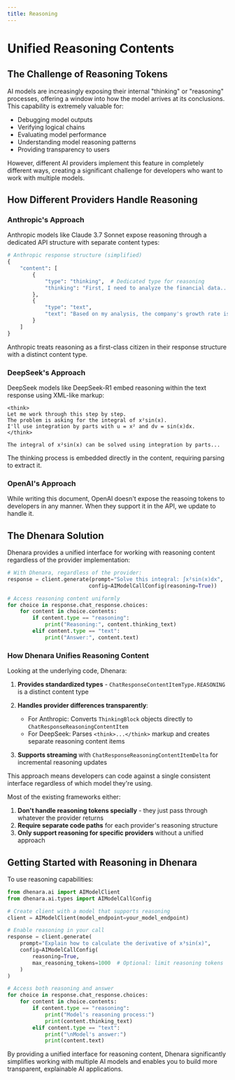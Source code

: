 ```yaml
---
title: Reasoning
---
```

# Unified Reasoning Contents

## The Challenge of Reasoning Tokens

AI models are increasingly exposing their internal "thinking" or "reasoning" processes, offering a window into how the model arrives at its conclusions. This capability is extremely valuable for:

- Debugging model outputs
- Verifying logical chains
- Evaluating model performance
- Understanding model reasoning patterns
- Providing transparency to users

However, different AI providers implement this feature in completely different ways, creating a significant challenge for developers who want to work with multiple models.

## How Different Providers Handle Reasoning

### Anthropic's Approach

Anthropic models like Claude 3.7 Sonnet expose reasoning through a dedicated API structure with separate content types:

```python
# Anthropic response structure (simplified)
{
    "content": [
        {
            "type": "thinking",  # Dedicated type for reasoning
            "thinking": "First, I need to analyze the financial data..."
        },
        {
            "type": "text",
            "text": "Based on my analysis, the company's growth rate is 12%..."
        }
    ]
}
```

Anthropic treats reasoning as a first-class citizen in their response structure with a distinct content type.

### DeepSeek's Approach

DeepSeek models like DeepSeek-R1 embed reasoning within the text response using XML-like markup:

```
<think>
Let me work through this step by step.
The problem is asking for the integral of x²sin(x).
I'll use integration by parts with u = x² and dv = sin(x)dx.
</think>

The integral of x²sin(x) can be solved using integration by parts...
```

The thinking process is embedded directly in the content, requiring parsing to extract it.

### OpenAI's Approach

While writing this document, OpenAI doesn't expose the reasoing tokens to developers in any manner. When they support it in the API, we update to handle it.

## The Dhenara Solution

Dhenara provides a unified interface for working with reasoning content regardless of the provider implementation:

```python
# With Dhenara, regardless of the provider:
response = client.generate(prompt="Solve this integral: ∫x²sin(x)dx",
                          config=AIModelCallConfig(reasoning=True))

# Access reasoning content uniformly
for choice in response.chat_response.choices:
    for content in choice.contents:
        if content.type == "reasoning":
            print("Reasoning:", content.thinking_text)
        elif content.type == "text":
            print("Answer:", content.text)
```

### How Dhenara Unifies Reasoning Content

Looking at the underlying code, Dhenara:

1. **Provides standardized types** - `ChatResponseContentItemType.REASONING` is a distinct content type
2. **Handles provider differences transparently**:
   - For Anthropic: Converts `ThinkingBlock` objects directly to `ChatResponseReasoningContentItem`
   - For DeepSeek: Parses `<think>...</think>` markup and creates separate reasoning content items

3. **Supports streaming** with `ChatResponseReasoningContentItemDelta` for incremental reasoning updates

This approach means developers can code against a single consistent interface regardless of which model they're using.

Most of the existing frameworks either:

1. **Don't handle reasoning tokens specially** - they just pass through whatever the provider returns
2. **Require separate code paths** for each provider's reasoning structure
3. **Only support reasoning for specific providers** without a unified approach

## Getting Started with Reasoning in Dhenara

To use reasoning capabilities:

```python
from dhenara.ai import AIModelClient
from dhenara.ai.types import AIModelCallConfig

# Create client with a model that supports reasoning
client = AIModelClient(model_endpoint=your_model_endpoint)

# Enable reasoning in your call
response = client.generate(
    prompt="Explain how to calculate the derivative of x³sin(x)",
    config=AIModelCallConfig(
        reasoning=True,
        max_reasoning_tokens=1000  # Optional: limit reasoning tokens
    )
)

# Access both reasoning and answer
for choice in response.chat_response.choices:
    for content in choice.contents:
        if content.type == "reasoning":
            print("Model's reasoning process:")
            print(content.thinking_text)
        elif content.type == "text":
            print("\nModel's answer:")
            print(content.text)
```

By providing a unified interface for reasoning content, Dhenara significantly simplifies working with multiple AI models and enables you to build more transparent, explainable AI applications.